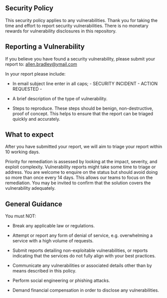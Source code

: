 ## Security Policy

This security policy applies to any vulnerabilities.  Thank you for taking the time and effort to report security vulnerabilities. There is no monetary rewards for vulnerability disclosures in this repository.

## Reporting a Vulnerability

If you believe you have found a security vulnerability, please submit your report to: allen.bradley@ymail.com

In your report please include:

 * In email subject line enter in all caps; - SECURITY INCIDENT - ACTION REQUESTED -
 
 * A brief description of the type of vulnerability.

 * Steps to reproduce. These steps should be benign, non-destructive, proof of concept. This helps to ensure that the report can be triaged quickly and accurately.

## What to expect

After you have submitted your report, we will aim to triage your report within 10 working days.

Priority for remediation is assessed by looking at the impact, severity, and exploit complexity. Vulnerability reports might take some time to triage or address. You are welcome to enquire on the status but should avoid doing so more than once every 14 days. This allows our teams to focus on the remediation.  You may be invited to confirm that the solution covers the vulnerability adequately.

## General Guidance

You must NOT:

 * Break any applicable law or regulations.

 * Attempt or report any form of denial of service, e.g. overwhelming a service with a high volume of requests.

 * Submit reports detailing non-exploitable vulnerabilities, or reports indicating that the services do not fully align with your best practices.

 * Communicate any vulnerabilities or associated details other than by means described in this policy.

 * Perform social engineering or phishing attacks.

 * Demand financial compensation in order to disclose any vulnerabilities.
